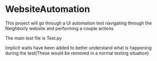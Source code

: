 # WebsiteAutomation

This project will go through a UI automation test navigating through the Neighborly website and performing a couple actions

The main test file is Test.py

Implicit waits have been added to better understand what is happening during the test(These would be removed in a normal testing situation)
